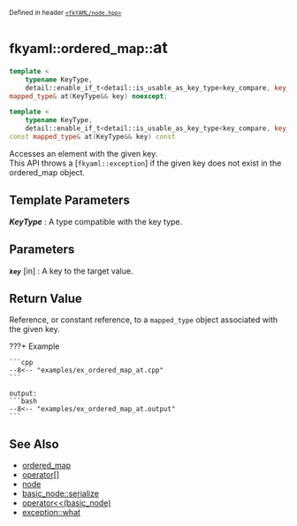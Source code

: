 <small>Defined in header [`<fkYAML/node.hpp>`](https://github.com/fktn-k/fkYAML/blob/develop/include/fkYAML/ordered_map.hpp)</small>

# <small>fkyaml::ordered_map::</small>at

```cpp
template <
    typename KeyType,
    detail::enable_if_t<detail::is_usable_as_key_type<key_compare, key_type, KeyType>::value, int> = 0>
mapped_type& at(KeyType&& key) noexcept;

template <
    typename KeyType,
    detail::enable_if_t<detail::is_usable_as_key_type<key_compare, key_type, KeyType>::value, int> = 0>
const mapped_type& at(KeyType&& key) const
```

Accesses an element with the given key.  
This API throws a [`fkyaml::exception`] if the given key does not exist in the ordered_map object.  

## **Template Parameters**

***KeyType***
:   A type compatible with the key type.

## **Parameters**

***`key`*** [in]
:   A key to the target value.

## **Return Value**

Reference, or constant reference, to a `mapped_type` object associated with the given key.  

???+ Example

    ```cpp
    --8<-- "examples/ex_ordered_map_at.cpp"
    ```

    output:
    ```bash
    --8<-- "examples/ex_ordered_map_at.output"
    ```

## **See Also**

* [ordered_map](index.md)
* [operator[]](operator[].md)
* [node](../basic_node/node.md)
* [basic_node::serialize](../basic_node/serialize.md)
* [operator<<(basic_node)](../basic_node/insertion_operator.md)
* [exception::what](../exception/what.md)

